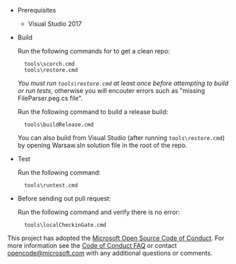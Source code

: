 * Prerequisites
    * Visual Studio 2017

* Build

    Run the following commands for to get a clean repo:

        tools\scorch.cmd
        tools\restore.cmd
    
    *You must run `tools\restore.cmd` at least once before attempting to build or run tests*, otherwise you will encouter errors such as "missing FileParser.peg.cs file".
    
    Run the following command to build a release build:

        tools\buildRelease.cmd

    You can also build from Visual Studio (after running `tools\restore.cmd`) by opening Warsaw.sln solution file in the root of the repo.
    
* Test

    Run the following command:

        tools\runtest.cmd

* Before sending out pull request:

    Run the following command and verify there is no error:

        tools\localCheckinGate.cmd

This project has adopted the [Microsoft Open Source Code of Conduct](https://opensource.microsoft.com/codeofconduct/).
For more information see the [Code of Conduct FAQ](https://opensource.microsoft.com/codeofconduct/faq/) or
contact [opencode@microsoft.com](mailto:opencode@microsoft.com) with any additional questions or comments.
